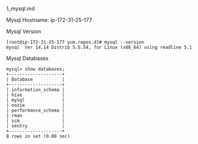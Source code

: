 1_mysql.md

Mysql Hostname: ip-172-31-25-177

Mysql Version

	[root@ip-172-31-25-177 yum.repos.d]# mysql --version
	mysql  Ver 14.14 Distrib 5.5.54, for Linux (x86_64) using readline 5.1

Mysql Databases

	mysql> show databases;
	+--------------------+
	| Database           |
	+--------------------+
	| information_schema |
	| hive               |
	| mysql              |
	| oozie              |
	| performance_schema |
	| rman               |
	| scm                |
	| sentry             |
	+--------------------+
	8 rows in set (0.00 sec)	

	